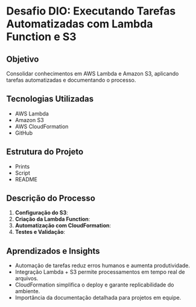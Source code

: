 # Desafio DIO: Executando Tarefas Automatizadas com Lambda Function e S3

## Objetivo
Consolidar conhecimentos em AWS Lambda e Amazon S3, aplicando tarefas automatizadas e documentando o processo.

## Tecnologias Utilizadas
- AWS Lambda
- Amazon S3
- AWS CloudFormation
- GitHub

## Estrutura do Projeto
- Prints
- Script
- README

## Descrição do Processo
1. **Configuração do S3**:
2. **Criação da Lambda Function**:
3. **Automatização com CloudFormation**:
4. **Testes e Validação**:

## Aprendizados e Insights
- Automação de tarefas reduz erros humanos e aumenta produtividade.
- Integração Lambda + S3 permite processamentos em tempo real de arquivos.
- CloudFormation simplifica o deploy e garante replicabilidade do ambiente.
- Importância da documentação detalhada para projetos em equipe.

